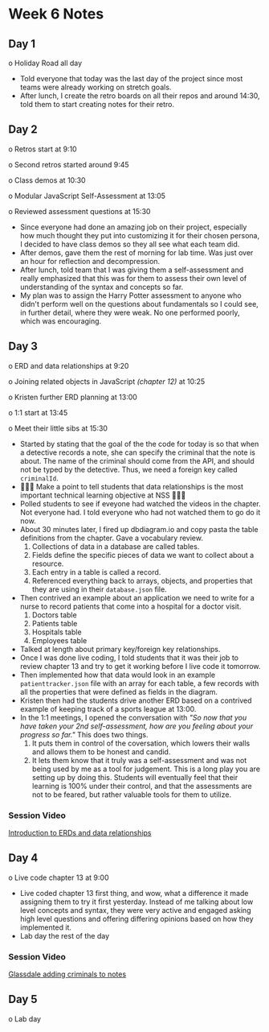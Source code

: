 # Week 6 Notes

## Day 1

o Holiday Road all day

* Told everyone that today was the last day of the project since most teams were already working on stretch goals.
* After lunch, I create the retro boards on all their repos and around 14:30, told them to start creating notes for their retro.

## Day 2

o Retros start at 9:10

o Second retros started around 9:45

o Class demos at 10:30

o Modular JavaScript Self-Assessment at 13:05

o Reviewed assessment questions at 15:30

* Since everyone had done an amazing job on their project, especially how much thought they put into customizing it for their chosen persona, I decided to have class demos so they all see what each team did.
* After demos, gave them the rest of morning for lab time. Was just over an hour for reflection and decompression.
* After lunch, told team that I was giving them a self-assessment and really emphasized that this was for them to assess their own level of understanding of the syntax and concepts so far.
* My plan was to assign the Harry Potter assessment to anyone who didn't perform well on the questions about fundamentals so I could see, in further detail, where they were weak. No one performed poorly, which was encouraging.

## Day 3

o ERD and data relationships at 9:20

o Joining related objects in JavaScript _(chapter 12)_ at 10:25

o Kristen further ERD planning at 13:00

o 1:1 start at 13:45

o Meet their little sibs at 15:30

* Started by stating that the goal of the the code for today is so that when a detective records a note, she can specify the criminal that the note is about. The name of the criminal should come from the API, and should not be typed by the detective. Thus, we need a foreign key called `criminalId`.
* 🌟🌟🌟 Make a point to tell students that data relationships is the most important technical learning objective at NSS 🌟🌟🌟
* Polled students to see if eveyone had watched the videos in the chapter. Not everyone had. I told everyone who had not watched them to go do it now.
* About 30 minutes later, I fired up dbdiagram.io and copy pasta the table definitions from the chapter. Gave a vocabulary review.
    1. Collections of data in a database are called tables.
    1. Fields define the specific pieces of data we want to collect about a resource.
    1. Each entry in a table is called a record.
    1. Referenced everything back to arrays, objects, and properties that they are using in their `database.json` file.
* Then contrived an example about an application we need to write for a nurse to record patients that come into a hospital for a doctor visit.
    1. Doctors table
    1. Patients table
    1. Hospitals table
    1. Employees table
* Talked at length about primary key/foreign key relationships.
* Once I was done live coding, I told students that it was their job to review chapter 13 and try to get it working before I live code it tomorrow.
* Then implemented how that data would look in an example `patienttracker.json` file with an array for each table, a few records with all the properties that were defined as fields in the diagram.
* Kristen then had the students drive another ERD based on a contrived example of keeping track of a sports league at 13:00.
* In the 1:1 meetings, I opened the conversation with _"So now that you have taken your 2nd self-assessment, how are you feeling about your progress so far."_ This does two things.
    1. It puts them in control of the coversation, which lowers their walls and allows them to be honest and candid.
    2. It lets them know that it truly was a self-assessment and was not being used by me as a tool for judgement. This is a long play you are setting up by doing this. Students will eventually feel that their learning is 100% under their control, and that the assessments are not to be feared, but rather valuable tools for them to utilize.

### Session Video

[Introduction to ERDs and data relationships](https://drive.google.com/file/d/1MChmnOj2JjXaAyZEZLNu7QDqaJBj7zf7/view?usp=sharing)

## Day 4

o Live code chapter 13 at 9:00

* Live coded chapter 13 first thing, and wow, what a difference it made assigning them to try it first yesterday. Instead of me talking about low level concepts and syntax, they were very active and engaged asking high level questions and offering differing opinions based on how they implemented it.
* Lab day the rest of the day

### Session Video

[Glassdale adding criminals to notes](https://drive.google.com/file/d/14rqvBqyxqSKcA7qce9C3EGRkbcL8_Tnc/view?usp=sharing)

## Day 5

o Lab day